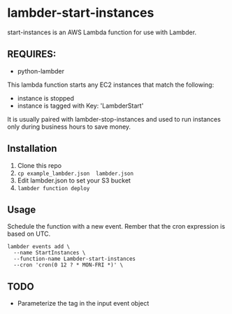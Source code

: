 # lambder-start-instances

start-instances is an AWS Lambda function for use with Lambder.

## REQUIRES:
* python-lambder

This lambda function starts any EC2 instances that match the following:

* instance is stopped
* instance is tagged with Key: 'LambderStart'

It is usually paired with lambder-stop-instances and used to run instances only
during business hours to save money.

## Installation

1. Clone this repo
2. `cp example_lambder.json  lambder.json`
3. Edit lambder.json to set your S3  bucket
4. `lambder function deploy`

## Usage

Schedule the function with a new event. Rember that the cron expression is
based on UTC.

    lambder events add \
      --name StartInstances \
      --function-name Lambder-start-instances
      --cron 'cron(0 12 ? * MON-FRI *)' \

## TODO

* Parameterize the tag in the input event object
